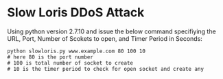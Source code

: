 # Slow Loris DDoS Attack

Using python version 2.7.10 and issue the below command specifiying the URL, Port, Number of Scokets to open, and Timer Period in Seconds:
```
python slowloris.py www.example.com 80 100 10
# here 80 is the port number
# 100 is total number of socket to create
# 10 is the timer period to check for open socket and create any

```
